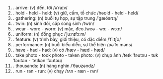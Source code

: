 1. \. arrive: (v) đến, tới /əˈraɪv/
2. \. hold \- held \- held: (v) giữ, cầm, tổ chức /həʊld \- held \- held/
3. \. gathering: (n) buổi tụ họp, sự tập trung /ˈɡæðərɪŋ/
4. \. twin: (n) sinh đôi, cặp song sinh /twɪn/
5. \. wear \- wore \- worn: (v) mặc, đeo /weə \- wɔː \- wɔːn/
6. \. uniform: (n) đồng phục /ˈjuːnɪfɔːm/
7. \. feature: (v) trình bày, giới thiệu, có đặc điểm /ˈfiːtʃə/
8. \. performance: (n) buổi biểu diễn, sự thể hiện /pəˈfɔːməns/
9. \. have \- had \- had: (v) có /hæv \- hæd \- hæd/
10. \. take photo \- took photo \- taken photo: (v) chụp ảnh /teɪk ˈfəʊtəʊ \- tʊk ˈfəʊtəʊ \- ˈteɪkən ˈfəʊtəʊ/
11. \. thousands: (n) hàng nghìn /ˈθaʊzəndz/
12. \. run \- ran \- run: (v) chạy /rʌn \- ræn \- rʌn/